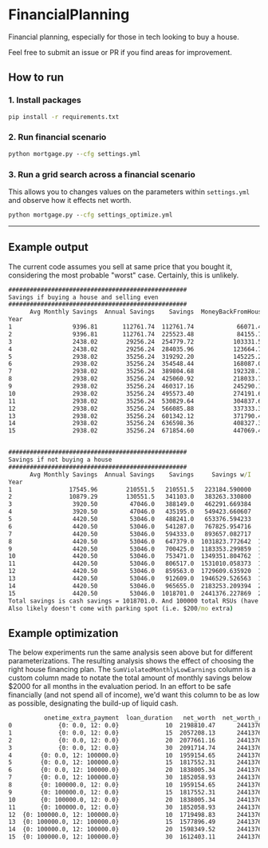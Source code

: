 # FinancialPlanning
Financial planning, especially for those in tech looking to buy a house.

Feel free to submit an issue or PR if you find areas for improvement.


## How to run

### 1. Install packages
```cmd
pip install -r requirements.txt
```

### 2. Run financial scenario
```cmd
python mortgage.py --cfg settings.yml
```

### 3. Run a grid search across a financial scenario

This allows you to changes values on the parameters within `settings.yml` and observe how it effects net worth.

```cmd
python mortgage.py --cfg settings_optimize.yml
```


***

## Example output

The current code assumes you sell at same price that you bought it, considering the most probable "worst" case. Certainly, this is unlikely.

```cmd
##################################################
Savings if buying a house and selling even
##################################################
      Avg Monthly Savings  Annual Savings    Savings  MoneyBackFromHouse     Savings w/I        NetWorth
Year
1                 9396.81       112761.74  112761.74            66071.49   119527.444400   185598.934400
2                 9396.81       112761.74  225523.48            84155.75   253398.182128   337553.932128
3                 2438.02        29256.24  254779.72           103331.54   303446.722996   406778.262996
4                 2438.02        29256.24  284035.96           123664.76   358588.855311   482253.615311
5                 2938.02        35256.24  319292.20           145225.23   427284.988768   572510.218768
6                 2938.02        35256.24  354548.44           168087.07   502933.738361   671020.808361
7                 2938.02        35256.24  389804.68           192328.79   586122.111944   778450.901944
8                 2938.02        35256.24  425060.92           218033.70   677482.528900   895516.228900
9                 2938.02        35256.24  460317.16           245290.10   777696.156288  1022986.256288
10                2938.02        35256.24  495573.40           274191.66   887496.481858  1161688.141858
11                2938.02        35256.24  530829.64           304837.63  1007673.140334  1312510.770334
12                2938.02        35256.24  566085.88           337333.35  1139076.010492  1476409.360492
13                2938.02        35256.24  601342.12           371790.47  1282619.601764  1654410.071764
14                2938.02        35256.24  636598.36           408327.33  1439287.750351  1847615.080351
15                2938.02        35256.24  671854.60           447069.48  1610138.646202  2057208.126202


##################################################
Savings if not buying a house
##################################################
      Avg Monthly Savings  Annual Savings    Savings     Savings w/I        NetWorth
Year
1                17545.96        210551.5   210551.5   223184.590000   223184.590000
2                10879.29        130551.5   341103.0   383263.330800   383263.330800
3                 3920.50         47046.0   388149.0   462291.669384   462291.669384
4                 3920.50         47046.0   435195.0   549423.660607   549423.660607
5                 4420.50         53046.0   488241.0   653376.594233   653376.594233
6                 4420.50         53046.0   541287.0   767825.954716   767825.954716
7                 4420.50         53046.0   594333.0   893657.082717   893657.082717
8                 4420.50         53046.0   647379.0  1031823.772642  1031823.772642
9                 4420.50         53046.0   700425.0  1183353.299859  1183353.299859
10                4420.50         53046.0   753471.0  1349351.804762  1349351.804762
11                4420.50         53046.0   806517.0  1531010.058373  1531010.058373
12                4420.50         53046.0   859563.0  1729609.635920  1729609.635920
13                4420.50         53046.0   912609.0  1946529.526563  1946529.526563
14                4420.50         53046.0   965655.0  2183253.209394  2183253.209394
15                4420.50         53046.0  1018701.0  2441376.227869  2441376.227869
Total savings is cash savings = 1018701.0. And 100000 total RSUs (have to pay capital gain/loss when sell)
Also likely doesn't come with parking spot (i.e. $200/mo extra)
```


## Example optimization

The below experiments run the same analysis seen above but for different parameterizations. The resulting analysis shows the effect of choosing the right house financing plan. The `SumViolatedMonthlyLowEarnings` column is a custom column made to notate the total amount of monthly savings below $2000 for all months in the evaluation period. In an effort to be safe financially (and not spend all of income), we'd want this column to be as low as possible, designating the build-up of liquid cash.

```cmd
          onetime_extra_payment  loan_duration   net_worth  net_worth_rent  SumViolatedMonthlyLowEarnings  SumViolatedMonthlyLowEarnings_rent
0             {0: 0.0, 12: 0.0}             10  2198810.47      2441376.23                        3043.36                                 0.0
1             {0: 0.0, 12: 0.0}             15  2057208.13      2441376.23                           0.00                                 0.0
2             {0: 0.0, 12: 0.0}             20  2077661.16      2441376.23                           0.00                                 0.0
3             {0: 0.0, 12: 0.0}             30  2091714.74      2441376.23                           0.00                                 0.0
4        {0: 0.0, 12: 100000.0}             10  1959154.65      2441376.23                        5173.32                                 0.0
5        {0: 0.0, 12: 100000.0}             15  1817552.31      2441376.23                         936.52                                 0.0
6        {0: 0.0, 12: 100000.0}             20  1838005.34      2441376.23                         540.97                                 0.0
7        {0: 0.0, 12: 100000.0}             30  1852058.93      2441376.23                         182.44                                 0.0
8        {0: 100000.0, 12: 0.0}             10  1959154.65      2441376.23                        5173.32                                 0.0
9        {0: 100000.0, 12: 0.0}             15  1817552.31      2441376.23                         936.52                                 0.0
10       {0: 100000.0, 12: 0.0}             20  1838005.34      2441376.23                         540.97                                 0.0
11       {0: 100000.0, 12: 0.0}             30  1852058.93      2441376.23                         182.44                                 0.0
12  {0: 100000.0, 12: 100000.0}             10  1719498.83      2441376.23                        7303.28                                 0.0
13  {0: 100000.0, 12: 100000.0}             15  1577896.49      2441376.23                        1873.04                                 0.0
14  {0: 100000.0, 12: 100000.0}             20  1598349.52      2441376.23                        1081.94                                 0.0
15  {0: 100000.0, 12: 100000.0}             30  1612403.11      2441376.23                         364.88                                 0.0
```
